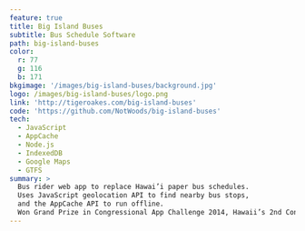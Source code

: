 ```yaml
---
feature: true
title: Big Island Buses
subtitle: Bus Schedule Software
path: big-island-buses
color:
  r: 77
  g: 116
  b: 171
bkgimage: '/images/big-island-buses/background.jpg'
logo: /images/big-island-buses/logo.png
link: 'http://tigeroakes.com/big-island-buses'
code: 'https://github.com/NotWoods/big-island-buses'
tech:
  - JavaScript
  - AppCache
  - Node.js
  - IndexedDB
  - Google Maps
  - GTFS
summary: >
  Bus rider web app to replace Hawai’i paper bus schedules.
  Uses JavaScript geolocation API to find nearby bus stops,
  and the AppCache API to run offline.
  Won Grand Prize in Congressional App Challenge 2014, Hawaii’s 2nd Congressional District.
---
```

